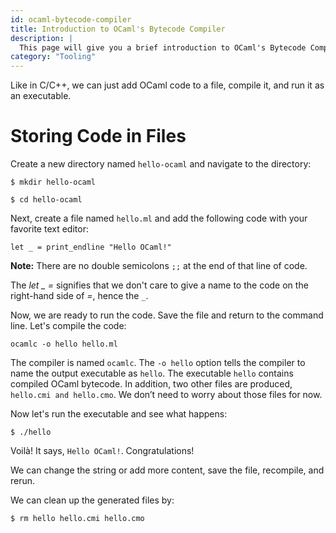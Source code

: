 ```yaml
---
id: ocaml-bytecode-compiler
title: Introduction to OCaml's Bytecode Compiler
description: |
  This page will give you a brief introduction to OCaml's Bytecode Compiler
category: "Tooling"
---
```


Like in C/C++, we can just add OCaml code to a file, compile it, and run it as an executable.

# Storing Code in Files

Create a new directory named `hello-ocaml` and navigate to the directory:

```
$ mkdir hello-ocaml

$ cd hello-ocaml
```

Next, create a file named `hello.ml` and add the following code with your favorite text editor:

```
let _ = print_endline "Hello OCaml!"
```

**Note:** There are no double semicolons `;;` at the end of that line of code.

The *let _ =* signifies that we don't care to give a name to the code on the right-hand side of *=*, hence the `_`.

Now, we are ready to run the code. Save the file and return to the command line. Let's compile the code:

```
ocamlc -o hello hello.ml
```

The compiler is named `ocamlc`. The `-o hello` option tells the compiler to name the output executable as `hello`. The executable `hello` contains compiled OCaml bytecode. In addition, two other files are produced, `hello.cmi and hello.cmo`. We don’t need to worry about those files for now. 

Now let's run the executable and see what happens:

```
$ ./hello
```

Voilà! It says, `Hello OCaml!`. Congratulations!

We can change the string or add more content, save the file, recompile, and rerun.

We can clean up the generated files by:

```
$ rm hello hello.cmi hello.cmo
```
